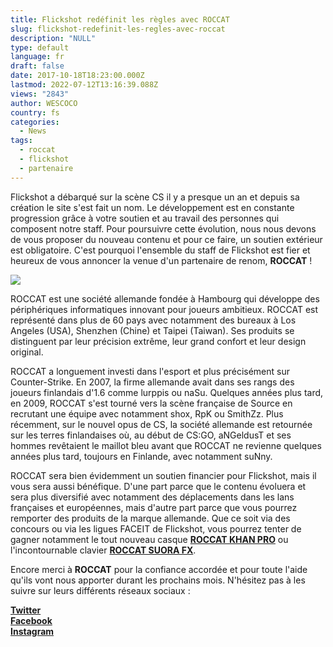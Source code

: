 ```yaml
---
title: Flickshot redéfinit les règles avec ROCCAT
slug: flickshot-redefinit-les-regles-avec-roccat
description: "NULL"
type: default
language: fr
draft: false
date: 2017-10-18T18:23:00.000Z
lastmod: 2022-07-12T13:16:39.088Z
views: "2843"
author: WESCOCO
country: fs
categories:
  - News
tags:
  - roccat
  - flickshot
  - partenaire
---
```

Flickshot a débarqué sur la scène CS il y a presque un an et depuis sa création le site s'est fait un nom. Le développement est en constante progression grâce à votre soutien et au travail des personnes qui composent notre staff. Pour poursuivre cette évolution, nous nous devons de vous proposer du nouveau contenu et pour ce faire, un soutien extérieur est obligatoire. C'est pourquoi l'ensemble du staff de Flickshot est fier et heureux de vous annoncer la venue d'un partenaire de renom, **ROCCAT** !

![](/images/articles/59e77f059493f/images/MN2z62Gn2M9jEtDwiVHhqWQV1MLgrxunanHhWYO4.jpeg)

ROCCAT est une société allemande fondée à Hambourg qui développe des périphériques informatiques innovant pour joueurs ambitieux. ROCCAT est représenté dans plus de 60 pays avec notamment des bureaux à Los Angeles (USA), Shenzhen (Chine) et Taipei (Taiwan). Ses produits se distinguent par leur précision extrême, leur grand confort et leur design original. 

ROCCAT a longuement investi dans l'esport et plus précisément sur Counter-Strike. En 2007, la firme allemande avait dans ses rangs des joueurs finlandais d'1.6 comme lurppis ou naSu. Quelques années plus tard, en 2009, ROCCAT s'est tourné vers la scène française de Source en recrutant une équipe avec notamment shox, RpK ou SmithZz. Plus récemment, sur le nouvel opus de CS, la société allemande est retournée sur les terres finlandaises où, au début de CS:GO, aNGeldusT et ses hommes revêtaient le maillot bleu avant que ROCCAT ne revienne quelques années plus tard, toujours en Finlande, avec notamment suNny. 

ROCCAT sera bien évidemment un soutien financier pour Flickshot, mais il vous sera aussi bénéfique. D'une part parce que le contenu évoluera et sera plus diversifié avec notamment des déplacements dans les lans françaises et européennes, mais d'autre part parce que vous pourrez remporter des produits de la marque allemande. Que ce soit via des concours ou via les ligues FACEIT de Flickshot, vous pourrez tenter de gagner notamment le tout nouveau casque [**ROCCAT KHAN PRO**](https://www.roccat.org/fr-FR/Products/Gaming-Sound/Khan-Pro/) ou l'incontournable clavier [**ROCCAT SUORA FX**](https://www.roccat.org/fr-FR/Products/Gaming-Keyboards/Suora-Series/Suora-FX/).

Encore merci à **ROCCAT** pour la confiance accordée et pour toute l'aide qu'ils vont nous apporter durant les prochains mois. N'hésitez pas à les suivre sur leurs différents réseaux sociaux :

[**Twitter**](https://twitter.com/ROCCATFrance)  
[**Facebook**](https://www.facebook.com/ROCCATFrance)  
[**Instagram**](https://www.instagram.com/ROCCAT/)
